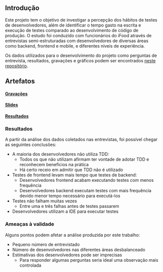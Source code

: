 ## Introdução

Este projeto tem o objetivo de investigar a percepção dos hábitos de testes de desenvolvedores, além de identificar o tempo gasto na escrita e execução de testes comparado ao desenvolvimento de código de produção. O estudo foi conduzido com funcionários do iFood através de entrevistas semi-estruturadas com desenvolvedores de diversas áreas como backend, frontend e mobile, e diferentes níveis de experiência.

Os dados utilizados para o desenvolvimento do projeto como perguntas de entrevista, resultados, gravações e gráficos podem ser encontrados [neste repositório](https://github.com/oknotok97/taes).

## Artefatos
#### [Gravações](https://github.com/oknotok97/taes/tree/master/audio-entrevistas)
#### [Slides](https://github.com/oknotok97/taes/tree/master/slides)
#### [Resultados](https://github.com/oknotok97/taes/tree/master/resultados)

### Resultados

A partir da análise dos dados coletados nas entrevistas, foi possível chegar as seguintes conclusões:
* A maioria dos desenvolvedores não utiliza TDD:  
    * Todos os que não utilizam afirmam ter vontade de adotar TDD e reconhecem benefícios na prática
    * Há certo receio em admitir que TDD não é utilizado
* Testes de frontend levam mais tempo que testes de backend:
    * Desenvolvedores frontend acabam executando testes com menos frequência
    * Desenvolvedores backend executam testes com mais frequência devido menor tempo necessário para executá-los
* Testes não falham muitas vezes
    * Entre uma e três falhas antes de testes passarem
* Desenvolvedores utilizam a IDE para executar testes

### Ameaças à validade

Alguns pontos podem afetar a análise produzida por este trabalho:
* Pequeno número de entrevistado
* Número de desenvolvedores nas diferentes áreas desbalanceado
* Estimativas dos desenvolvedores pode ser imprecisas
    * Para responder algumas perguntas seria ideal uma observação mais controlada
